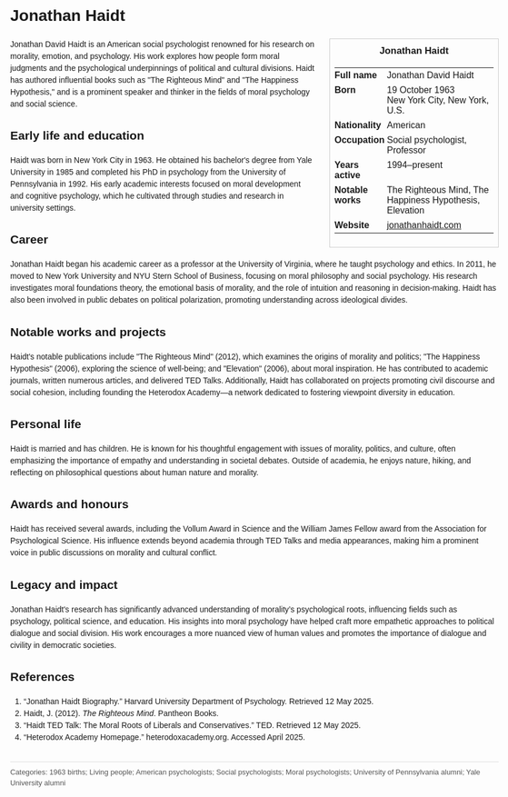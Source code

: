 <!DOCTYPE html>
<html>
<head>
  <title>Jonathan Haidt – Profile</title>
  <style>
    body { font-family: Arial, sans-serif; margin: 2rem auto; max-width: 960px; line-height: 1.5; }
    aside.infobox { float: right; width: 280px; margin: 0 0 1rem 1.5rem; border: 1px solid #ccc; padding: 0.5rem; font-size: 0.9rem; }
    aside.infobox h3 { text-align: center; margin-top: 0; }
    aside.infobox table { width: 100%; border-collapse: collapse; }
    aside.infobox td { padding: 0.25rem 0; vertical-align: top; }
    h1 { margin-top: 0; }
    footer.categories { font-size: 0.8rem; color: #555; border-top: 1px solid #ddd; padding-top: 0.5rem; margin-top: 2rem; }
  </style>
</head>
<body>
  <h1>Jonathan Haidt</h1>
  <aside class="infobox">
    <h3>Jonathan Haidt</h3>
    <table>
      <tr><td><strong>Full name</strong></td><td>Jonathan David Haidt</td></tr>
      <tr><td><strong>Born</strong></td><td>19 October 1963<br>New York City, New York, U.S.</td></tr>
      <tr><td><strong>Nationality</strong></td><td>American</td></tr>
      <tr><td><strong>Occupation</strong></td><td>Social psychologist, Professor</td></tr>
      <tr><td><strong>Years active</strong></td><td>1994–present</td></tr>
      <tr><td><strong>Notable works</strong></td><td>The Righteous Mind, The Happiness Hypothesis, Elevation</td></tr>
      <tr><td><strong>Website</strong></td><td><a href="https://jonathanhaidt.com">jonathanhaidt.com</a></td></tr>
    </table>
  </aside>
  <p>Jonathan David Haidt is an American social psychologist renowned for his research on morality, emotion, and psychology. His work explores how people form moral judgments and the psychological underpinnings of political and cultural divisions. Haidt has authored influential books such as "The Righteous Mind" and "The Happiness Hypothesis," and is a prominent speaker and thinker in the fields of moral psychology and social science.</p>
  
  <h2>Early life and education</h2>
  <p>Haidt was born in New York City in 1963. He obtained his bachelor's degree from Yale University in 1985 and completed his PhD in psychology from the University of Pennsylvania in 1992. His early academic interests focused on moral development and cognitive psychology, which he cultivated through studies and research in university settings.</p>
  
  <h2>Career</h2>
  <p>Jonathan Haidt began his academic career as a professor at the University of Virginia, where he taught psychology and ethics. In 2011, he moved to New York University and NYU Stern School of Business, focusing on moral philosophy and social psychology. His research investigates moral foundations theory, the emotional basis of morality, and the role of intuition and reasoning in decision-making. Haidt has also been involved in public debates on political polarization, promoting understanding across ideological divides.</p>
  
  <h2>Notable works and projects</h2>
  <p>Haidt's notable publications include "The Righteous Mind" (2012), which examines the origins of morality and politics; "The Happiness Hypothesis" (2006), exploring the science of well-being; and "Elevation" (2006), about moral inspiration. He has contributed to academic journals, written numerous articles, and delivered TED Talks. Additionally, Haidt has collaborated on projects promoting civil discourse and social cohesion, including founding the Heterodox Academy—a network dedicated to fostering viewpoint diversity in education.</p>
  
  <h2>Personal life</h2>
  <p>Haidt is married and has children. He is known for his thoughtful engagement with issues of morality, politics, and culture, often emphasizing the importance of empathy and understanding in societal debates. Outside of academia, he enjoys nature, hiking, and reflecting on philosophical questions about human nature and morality.</p>
  
  <h2>Awards and honours</h2>
  <p>Haidt has received several awards, including the Vollum Award in Science and the William James Fellow award from the Association for Psychological Science. His influence extends beyond academia through TED Talks and media appearances, making him a prominent voice in public discussions on morality and cultural conflict.</p>
  
  <h2>Legacy and impact</h2>
  <p>Jonathan Haidt's research has significantly advanced understanding of morality’s psychological roots, influencing fields such as psychology, political science, and education. His insights into moral psychology have helped craft more empathetic approaches to political dialogue and social division. His work encourages a more nuanced view of human values and promotes the importance of dialogue and civility in democratic societies.</p>
  
  <h2>References</h2>
  <ol>
    <li>“Jonathan Haidt Biography.” Harvard University Department of Psychology. Retrieved 12 May 2025.</li>
    <li>Haidt, J. (2012). <i>The Righteous Mind</i>. Pantheon Books.</li>
    <li>“Haidt TED Talk: The Moral Roots of Liberals and Conservatives.” TED. Retrieved 12 May 2025.</li>
    <li>“Heterodox Academy Homepage.” heterodoxacademy.org. Accessed April 2025.</li>
  </ol>
  
  <footer class="categories">Categories: 1963 births; Living people; American psychologists; Social psychologists; Moral psychologists; University of Pennsylvania alumni; Yale University alumni</footer>
</body>
</html>